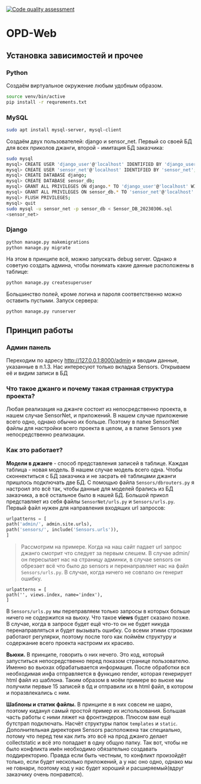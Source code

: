 [![Code quality assessment](https://github.com/Sh1Fu/OPD-Web/actions/workflows/main.yml/badge.svg?branch=main)](https://github.com/Sh1Fu/OPD-Web/actions/workflows/main.yml)
# OPD-Web

##  Установка зависимостей и прочее
### Python

Создаём виртуальное окружение любым удобным образом.
```bash
source venv/bin/active
pip install -r requrements.txt
```

### MySQL

```bash
sudo apt install mysql-server, mysql-client
```
Создаём двух пользователей: django и sensor_net. Первый со своей БД для всех приколов джанги,
второй - имитация БД заказчика:

```bash
sudo mysql
mysql> CREATE USER 'django_user'@'localhost' IDENTIFIED BY 'django_user';
mysql> CREATE USER 'sensor_net'@'localhost' IDENTIFIED BY 'sensor_net';
mysql> CREATE DATABASE django;
mysql> CREATE DATABASE sensor_db;
mysql> GRANT ALL PRIVILEGES ON django.* TO 'django_user'@'localhost' WITH GRANT OPTION;
mysql> GRANT ALL PRIVILEGES ON sensor_db.* TO 'sensor_net'@'localhost' WITH GRANT OPTION;
mysql> FLUSH PRIVILEGES;
mysql> quit
sudo mysql -u sensor_net -p sensor_db < Sensor_DB_20230306.sql
<sensor_net>
```
### Django

```bash
python manage.py makemigrations
python manage.py migrate
```
На этом в принципе всё, можно запускать debug server. Однако я советую создать админа,
чтобы понимать какие данные расположены в таблице:
```bash
python manage.py createsuperuser
```
Большинство полей, кроме логина и пароля соответственно можно оставить пустыми.
Запуск сервера:
```bash
python manage.py runserver
```

## Принцип работы
### Админ панель

Переходим по адресу http://127.0.0.1:8000/admin и вводим данные, указанные в п.1.3.
Нас интересуют только вкладка Sensors. Открываем её и видим записи в БД

### Что такое джанго и почему такая странная структура проекта?

Любая реализация на джанге состоит из непосредственно проекта, в нашем случае SensorNet,
и приложений. В нашем случае приложение всего одно, однако обычно их больше. Поэтому в
папке SensorNet файлы для настройки всего проекта в целом, а в папке Sensors уже непосредственно
реализации. 

### Как это работает?

**Модели в джанге** - способ представления записей в таблице. Каждая таблица - новая модель. В
нашем случае модель всего одна.
Чтобы сконнектиться с БД заказчика и не засрать её таблицами джанги пришлось подключать две БД.
С помощью файла ``Sensors/dbrouters.py`` я настроил это всё так, чтобы данные для моделей брались из БД
заказчика, а всё остальное было в нашей БД. 
Большой прикол представляет из себя файлы ``SensorNet/urls.py`` и ``Sensors/urls.py``.
Первый файл нужен для направления входящих url запросов:
```python
urlpatterns = [
path('admin/', admin.site.urls),
path('sensors/', include('Sensors.urls')),
]
```

> Рассмотрим на примере. Когда на наш сайт падает url запрос джанго смотрит что следует за первым слешем.
В случае admin/ он пересылает нас на страницу админки, в случае sensors он обрезает всё что было до sensors
и перенаправляет нас на файл ``Sensors/urls.py``. В случае, когда ничего не совпало он генерит ошибку.
```pytohn
urlpatterns = [
path('', views.index, name='index'),
]
```
В ``Sensors/urls.py``  мы переправляем только запросы в которых больше ничего не содержится на вьюху. Что такое **views** 
будет сказано позже. В случае, когда в запросе будет ещё что-то он не будет никуда перенаправляться и будет вызывать
ошибку. Со всеми этими строками работают регулярки, поэтому после того как поймём структуру и содержание всего проекта
настроим их красиво.

**Вьюхи.** В принципе, говорить о них нечего. Это код, который запуститься непосредственно перед показом странице пользователю.
Именно во вьюхах обрабатывается информация. После обработки вся необходимая инфа отправляется в функцию render, которая
генерирует html файл из шаблона. Таким образом в моём примере во вьюхе мы получили первые 15 записей в бд и отправили их
в html файл, в котором и поразвлекались с ним.

**Шаблоны и статик файлы.** В принципе я в них совсем не шарю, поэтому киданул самый простой пример их использования.
Большая часть работы с ними ляжет на фронтэндеров. Плюсом вам ещё бутстрап подключать. Насчёт структуры папок ``templates`` и
``static``. Дополнительная директория Sensors расположена так специально, потому что перед тем как лить это всё на прод
джанго делает collectstatic и всё это попадает в одну общую папку. Так вот, чтобы не было конфликта имён необходимо
обязательно создавать поддиректорию. Правда если быть честным, то конфликт произойдёт только, если будет несколько 
приложений, а у нас оно одно, однако мы не говнари, поэтому код у нас будет хороший и расширяемый(вдруг заказчику очень понравится).
